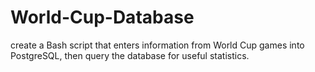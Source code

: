 # World-Cup-Database
create a Bash script that enters information from World Cup games into PostgreSQL, then query the database for useful statistics.
